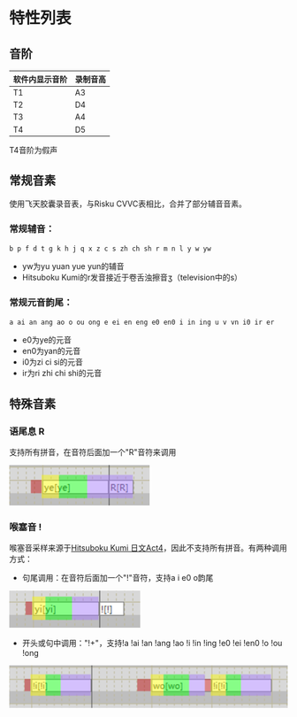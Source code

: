 # 特性列表

## 音阶
|软件内显示音阶|录制音高|
|-|-|
|T1|A3|
|T2|D4|
|T3|A4|
|T4|D5|

T4音阶为假声

## 常规音素
使用飞天胶囊录音表，与Risku CVVC表相比，合并了部分辅音音素。

### 常规辅音：
``` 
b p f d t g k h j q x z c s zh ch sh r m n l y w yw
```
- yw为yu yuan yue yun的辅音
- Hitsuboku Kumi的r发音接近于卷舌浊擦音ʒ（television中的s）

### 常规元音韵尾：
```
a ai an ang ao o ou ong e ei en eng e0 en0 i in ing u v vn i0 ir er
```
- e0为ye的元音
- en0为yan的元音
- i0为zi ci si的元音
- ir为ri zhi chi shi的元音

## 特殊音素
### 语尾息 R
支持所有拼音，在音符后面加一个"R"音符来调用

![](Resource/2021-05-27-22-00-08.png)

### 喉塞音 !
喉塞音采样来源于[Hitsuboku Kumi 日文Act4](https://cubialpha.wixsite.com/koomstar/act4)，因此不支持所有拼音。有两种调用方式：
- 句尾调用：在音符后面加一个"!"音符，支持a i e0 o韵尾

![](Resource/2021-05-27-22-05-32.png)

- 开头或句中调用："!+"，支持!a !ai !an !ang !ao !i !in !ing !e0 !ei !en0 !o !ou !ong

![](Resource/2021-05-27-22-07-30.png)


